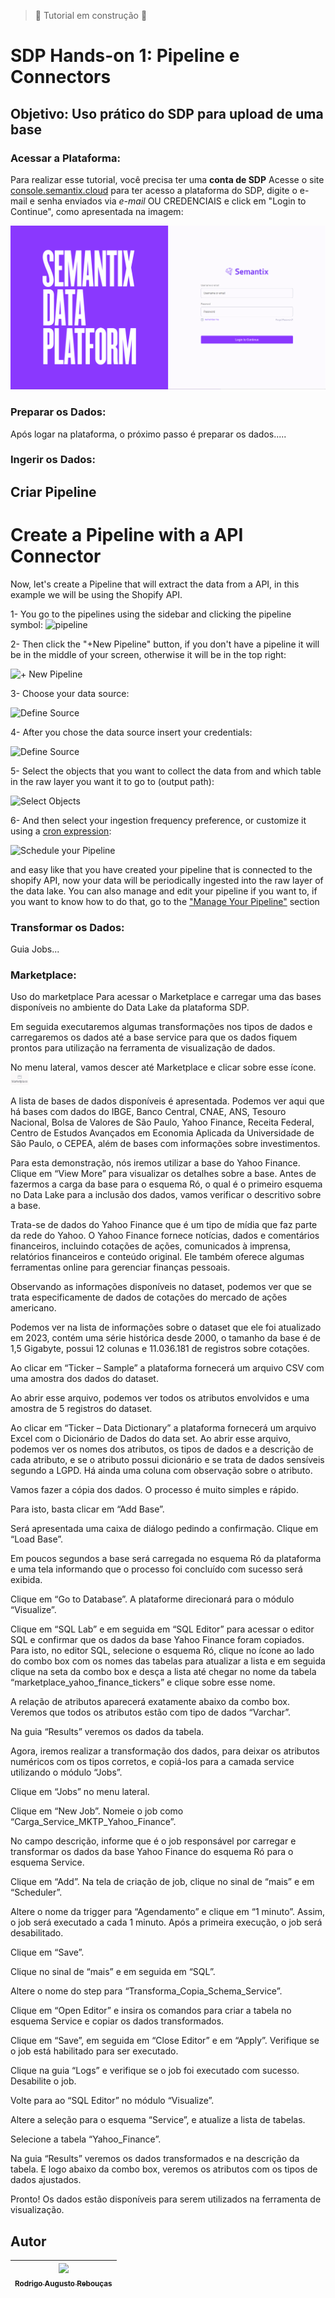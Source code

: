 > :construction: Tutorial em construção :construction:

# **SDP Hands-on 1**: Pipeline e Connectors
## **Objetivo**: Uso prático do SDP para upload de uma base


### Acessar a Plataforma:
Para realizar esse tutorial, você precisa ter uma **conta de SDP**
Acesse o site [console.semantix.cloud](https://console.semantix.cloud/) para ter acesso a plataforma do SDP, digite o e-mail e senha enviados via *e-mail* OU CREDENCIAIS e click em "Login to Continue", como apresentada na imagem:

![Tela de Login](images/tela_login_sdp.png)

### Preparar os Dados:

Após logar na plataforma, o próximo passo é preparar os dados.....

### Ingerir os Dados:

## Criar Pipeline
# Create a Pipeline with a API Connector

Now, let's create a Pipeline that will extract the data from a API, in this example we will be using the Shopify API.

1-  You go to the pipelines using the sidebar and clicking the pipeline symbol: <img src="/img/pipeline.svg" alt="pipeline" width="20px" />

2-  Then click the "+New Pipeline" button, if you don't have a pipeline it will be in the middle of your screen, otherwise it will be in the top right:

![+ New Pipeline](https://docs.semantix.cloud/img/pipeline/api-component/api_component_2.png)

3-  Choose your data source:

![Define Source](https://docs.semantix.cloud/img/pipeline/api-component/api_component_3.png)

4-  After you chose the data source insert your credentials:

![Define Source](https://docs.semantix.cloud/img/pipeline/api-component/api_component_4.png)

5-  Select the objects that you want to collect the data from and which table in the raw layer you want it to go to (output path):

![Select Objects](https://docs.semantix.cloud/img/pipeline/api-component/api_component_5.png)

6-  And then select your ingestion frequency preference, or customize it using a [cron expression](https://crontab.guru/):

![Schedule your Pipeline](https://docs.semantix.cloud/img/pipeline/api-component/api_component_6.png)

and easy like that you have created your pipeline that is connected to the shopify API, now your data will be periodically ingested into the raw layer of the data lake. You can also manage and edit your pipeline if you want to, if you want to know how to do that, go to the ["Manage Your Pipeline"](/docs/pipeline/manage-pipeline) section

### Transformar os Dados:

Guia Jobs...

### Marketplace:
Uso do marketplace
Para acessar o Marketplace e carregar uma das bases disponíveis no ambiente do Data Lake da plataforma SDP.

Em seguida executaremos algumas transformações nos tipos de dados e carregaremos os dados até a base service para que os dados fiquem prontos para utilização na ferramenta de visualização de dados.

No menu lateral, vamos descer até Marketplace e clicar sobre esse ícone.
<img src="images/logo_marketplace.png" height="20px">

A lista de bases de dados disponíveis é apresentada. Podemos ver aqui que há bases com dados do IBGE, Banco Central, CNAE, ANS, Tesouro Nacional, Bolsa de Valores de São Paulo, Yahoo Finance, Receita Federal, Centro de Estudos Avançados em Economia Aplicada da Universidade de São Paulo, o CEPEA, além de bases com informações sobre investimentos.

Para esta demonstração, nós iremos utilizar a base do Yahoo Finance. Clique em “View More” para visualizar os detalhes sobre a base. Antes de fazermos a carga da base para o esquema Ró, o qual é o primeiro esquema no Data Lake para a inclusão dos dados, vamos verificar o descritivo sobre a base.

Trata-se de dados do Yahoo Finance que é um tipo de mídia que faz parte da rede do Yahoo. O Yahoo Finance fornece notícias, dados e comentários financeiros, incluindo cotações de ações, comunicados à imprensa, relatórios financeiros e conteúdo original. Ele também oferece algumas ferramentas online para gerenciar finanças pessoais.

Observando as informações disponíveis no dataset, podemos ver que se trata especificamente de dados de cotações do mercado de ações americano.

Podemos ver na lista de informações sobre o dataset que ele foi atualizado em 2023, contém uma série histórica desde 2000, o tamanho da base é de 1,5 Gigabyte, possui 12 colunas e 11.036.181 de registros sobre cotações.

Ao clicar em “Ticker – Sample” a plataforma fornecerá um arquivo CSV com uma amostra dos dados do dataset.

Ao abrir esse arquivo, podemos ver todos os atributos envolvidos e uma amostra de 5 registros do dataset.

Ao clicar em “Ticker – Data Dictionary” a plataforma fornecerá um arquivo Excel com o Dicionário de Dados do data set. Ao abrir esse arquivo, podemos ver os nomes dos atributos, os tipos de dados e a descrição de cada atributo, e se o atributo possui dicionário e se trata de dados sensíveis segundo a LGPD. Há ainda uma coluna com observação sobre o atributo.

Vamos fazer a cópia dos dados. O processo é muito simples e rápido. 

Para isto, basta clicar em “Add Base”.

Será apresentada uma caixa de diálogo pedindo a confirmação. Clique em “Load Base”.

Em poucos segundos a base será carregada no esquema Ró da plataforma e uma tela informando que o processo foi concluído com sucesso será exibida. 

Clique em “Go to Database”. A plataforme direcionará para o módulo “Visualize”.

Clique em “SQL Lab” e em seguida em “SQL Editor” para acessar o editor SQL e confirmar que os dados da base Yahoo Finance foram copiados. Para isto, no editor SQL, selecione o esquema Ró, clique no ícone ao lado do combo box com os nomes das tabelas para atualizar a lista e em seguida clique na seta da combo box e desça a lista até chegar no nome da tabela “marketplace_yahoo_finance_tickers” e clique sobre esse nome.

A relação de atributos aparecerá exatamente abaixo da combo box. Veremos que todos os atributos estão com tipo de dados “Varchar”.

Na guia “Results” veremos os dados da tabela.

Agora, iremos realizar a transformação dos dados, para deixar os atributos numéricos com os tipos corretos, e copiá-los para a camada service utilizando o módulo “Jobs”.

Clique em “Jobs” no menu lateral.

Clique em “New Job”. Nomeie o job como “Carga_Service_MKTP_Yahoo_Finance”.

No campo descrição, informe que é o job responsável por carregar e transformar os dados da base Yahoo Finance do esquema Ró para o esquema Service.

Clique em “Add”.
Na tela de criação de job, clique no sinal de “mais” e em “Scheduler”.

Altere o nome da trigger para “Agendamento” e clique em “1 minuto”. Assim, o job será executado a cada 1 minuto. Após a primeira execução, o job será desabilitado.

Clique em “Save”.

Clique no sinal de “mais” e em seguida em “SQL”.

Altere o nome do step para “Transforma_Copia_Schema_Service”.

Clique em “Open Editor” e insira os comandos para criar a tabela no esquema Service e copiar os dados transformados.

Clique em “Save”, em seguida em “Close Editor” e em “Apply”.
Verifique se o job está habilitado para ser executado.

Clique na guia “Logs” e verifique se o job foi executado com sucesso.
Desabilite o job.

Volte para ao “SQL Editor” no módulo “Visualize”.

Altere a seleção para o esquema “Service”, e atualize a lista de tabelas.

Selecione a tabela “Yahoo_Finance”.

Na guia “Results” veremos os dados transformados e na descrição da tabela. E logo abaixo da combo box, veremos os atributos com os tipos de dados ajustados.

Pronto! Os dados estão disponíveis para serem utilizados na ferramenta de visualização.


## Autor

| [<img src="https://avatars.githubusercontent.com/u/23451074?v=4" width=115><br><sub>Rodrigo Augusto Rebouças</sub>](https://github.com/rodrigo-reboucas) | 
| :---: |
